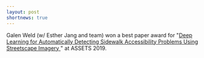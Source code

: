 ```yaml
---
layout: post
shortnews: true
---
```


Galen Weld (w/ Esther Jang and team) won a best paper award for "[Deep Learning for Automatically Detecting Sidewalk Accessibility Problems Using Streetscape Imagery ](https://kurti.sh/pubs/sidewalk_cv_assets_final_fixed_accessible.pdf)" at ASSETS 2019.

